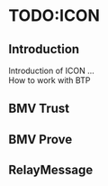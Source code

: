 # TODO:ICON

## Introduction

Introduction of ICON ...  
How to work with BTP 

## BMV Trust

## BMV Prove

## RelayMessage